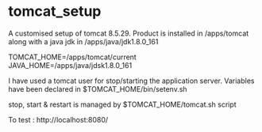 # tomcat_setup
A customised setup of tomcat 8.5.29. Product is installed in /apps/tomcat along with a java jdk in /apps/java/jdk1.8.0_161

TOMCAT_HOME=/apps/tomcat/current
JAVA_HOME=/apps/java/jdsk1.8.0_161

I have used a tomcat user for stop/starting the application server. Variables have been declared in $TOMCAT_HOME/bin/setenv.sh

stop, start & restart is managed by $TOMCAT_HOME/tomcat.sh script

To test : http://localhost:8080/

